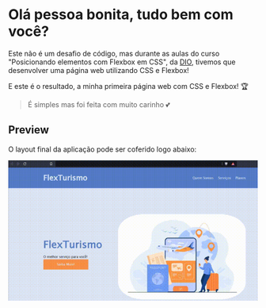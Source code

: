# Olá pessoa bonita, tudo bem com você?

Este não é um desafio de código, mas durante as aulas do curso "Posicionando elementos com Flexbox em CSS", da [DIO](https://web.dio.me/home), tivemos que desenvolver uma página web utilizando CSS e Flexbox!

E este é o resultado, a minha primeira página web com CSS e Flexbox! :trophy:

>É simples mas foi feita com muito carinho :two_hearts:

## Preview

O layout final da aplicação pode ser coferido logo abaixo:

![FlexTurismo](./images/FlexTurismo.gif "Flex Turismo")